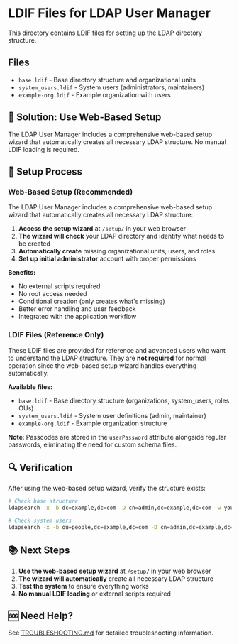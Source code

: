 # LDIF Files for LDAP User Manager

This directory contains LDIF files for setting up the LDAP directory structure.

## Files

- `base.ldif` - Base directory structure and organizational units
- `system_users.ldif` - System users (administrators, maintainers)
- `example-org.ldif` - Example organization with users

## 🎯 Solution: Use Web-Based Setup

The LDAP User Manager includes a comprehensive web-based setup wizard that automatically creates all necessary LDAP structure. No manual LDIF loading is required.

## 🚀 Setup Process

### Web-Based Setup (Recommended)

The LDAP User Manager includes a comprehensive web-based setup wizard that automatically creates all necessary LDAP structure:

1. **Access the setup wizard** at `/setup/` in your web browser
2. **The wizard will check** your LDAP directory and identify what needs to be created
3. **Automatically create** missing organizational units, users, and roles
4. **Set up initial administrator** account with proper permissions

**Benefits:**
- No external scripts required
- No root access needed
- Conditional creation (only creates what's missing)
- Better error handling and user feedback
- Integrated with the application workflow

### LDIF Files (Reference Only)

These LDIF files are provided for reference and advanced users who want to understand the LDAP structure. They are **not required** for normal operation since the web-based setup wizard handles everything automatically.

**Available files:**
- `base.ldif` - Base directory structure (organizations, system_users, roles OUs)
- `system_users.ldif` - System user definitions (admin, maintainer)
- `example-org.ldif` - Example organization structure

**Note**: Passcodes are stored in the `userPassword` attribute alongside regular passwords, eliminating the need for custom schema files.

## 🔍 Verification

After using the web-based setup wizard, verify the structure exists:

```bash
# Check base structure
ldapsearch -x -b dc=example,dc=com -D cn=admin,dc=example,dc=com -w your_admin_password

# Check system users
ldapsearch -x -b ou=people,dc=example,dc=com -D cn=admin,dc=example,dc=com -w your_admin_password
```

## 📚 Next Steps

1. **Use the web-based setup wizard** at `/setup/` in your web browser
2. **The wizard will automatically** create all necessary LDAP structure
3. **Test the system** to ensure everything works
4. **No manual LDIF loading** or external scripts required

## 🆘 Need Help?

See [TROUBLESHOOTING.md](../TROUBLESHOOTING.md) for detailed troubleshooting information.
